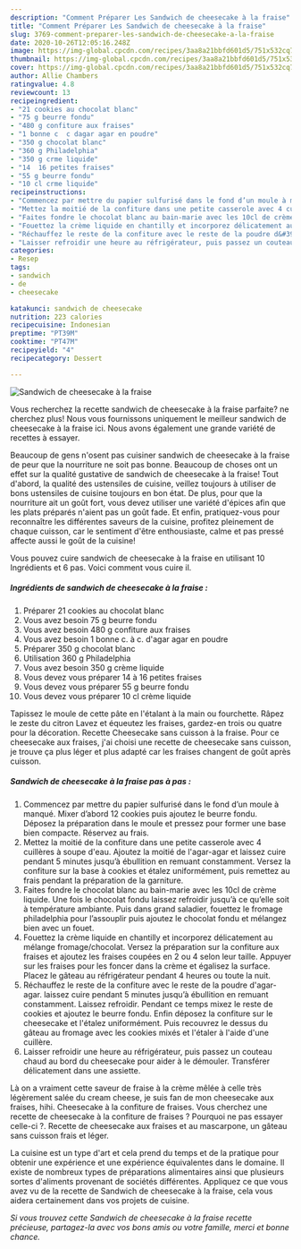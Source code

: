 ```yaml
---
description: "Comment Préparer Les Sandwich de cheesecake à la fraise"
title: "Comment Préparer Les Sandwich de cheesecake à la fraise"
slug: 3769-comment-preparer-les-sandwich-de-cheesecake-a-la-fraise
date: 2020-10-26T12:05:16.248Z
image: https://img-global.cpcdn.com/recipes/3aa8a21bbfd601d5/751x532cq70/sandwich-de-cheesecake-a-la-fraise-photo-principale-de-la-recette.jpg
thumbnail: https://img-global.cpcdn.com/recipes/3aa8a21bbfd601d5/751x532cq70/sandwich-de-cheesecake-a-la-fraise-photo-principale-de-la-recette.jpg
cover: https://img-global.cpcdn.com/recipes/3aa8a21bbfd601d5/751x532cq70/sandwich-de-cheesecake-a-la-fraise-photo-principale-de-la-recette.jpg
author: Allie Chambers
ratingvalue: 4.8
reviewcount: 13
recipeingredient:
- "21 cookies au chocolat blanc"
- "75 g beurre fondu"
- "480 g confiture aux fraises"
- "1 bonne c  c dagar agar en poudre"
- "350 g chocolat blanc"
- "360 g Philadelphia"
- "350 g crme liquide"
- "14  16 petites fraises"
- "55 g beurre fondu"
- "10 cl crme liquide"
recipeinstructions:
- "Commencez par mettre du papier sulfurisé dans le fond d’un moule à manqué. Mixer d’abord 12 cookies puis ajoutez le beurre fondu. Déposez la préparation dans le moule et pressez pour former une base bien compacte. Réservez au frais."
- "Mettez la moitié de la confiture dans une petite casserole avec 4 cuillères à soupe d&#39;eau. Ajoutez la moitié de l&#39;agar-agar et laissez cuire pendant 5 minutes jusqu’à ébullition en remuant constamment. Versez la confiture sur la base à cookies et étalez uniformément, puis remettez au frais pendant la préparation de la garniture."
- "Faites fondre le chocolat blanc au bain-marie avec les 10cl de crème liquide. Une fois le chocolat fondu laissez refroidir jusqu’à ce qu’elle soit à température ambiante. Puis dans grand saladier, fouettez le fromage philadelphia pour l’assouplir puis ajoutez le chocolat fondu et mélangez bien avec un fouet."
- "Fouettez la crème liquide en chantilly et incorporez délicatement au mélange fromage/chocolat. Versez la préparation sur la confiture aux fraises et ajoutez les fraises coupées en 2 ou 4 selon leur taille. Appuyer sur les fraises pour les foncer dans la crème et égalisez la surface. Placez le gâteau au réfrigérateur pendant 4 heures ou toute la nuit."
- "Réchauffez le reste de la confiture avec le reste de la poudre d&#39;agar-agar. laissez cuire pendant 5 minutes jusqu’à ébullition en remuant constamment. Laissez refroidir. Pendant ce temps mixez le reste de cookies et ajoutez le beurre fondu. Enfin déposez la confiture sur le cheesecake et l&#39;étalez uniformément. Puis recouvrez le dessus du gâteau au fromage avec les cookies mixés et l&#39;étaler à l&#39;aide d&#39;une cuillère."
- "Laisser refroidir une heure au réfrigérateur, puis passez un couteau chaud au bord du cheesecake pour aider à le démouler. Transférer délicatement dans une assiette."
categories:
- Resep
tags:
- sandwich
- de
- cheesecake

katakunci: sandwich de cheesecake 
nutrition: 223 calories
recipecuisine: Indonesian
preptime: "PT39M"
cooktime: "PT47M"
recipeyield: "4"
recipecategory: Dessert

---
```



![Sandwich de cheesecake à la fraise](https://img-global.cpcdn.com/recipes/3aa8a21bbfd601d5/751x532cq70/sandwich-de-cheesecake-a-la-fraise-photo-principale-de-la-recette.jpg)

Vous recherchez la recette sandwich de cheesecake à la fraise parfaite? ne cherchez plus! Nous vous fournissons uniquement le meilleur sandwich de cheesecake à la fraise ici. Nous avons également une grande variété de recettes à essayer.

Beaucoup de gens n'osent pas cuisiner sandwich de cheesecake à la fraise de peur que la nourriture ne soit pas bonne. Beaucoup de choses ont un effet sur la qualité gustative de sandwich de cheesecake à la fraise! Tout d'abord, la qualité des ustensiles de cuisine, veillez toujours à utiliser de bons ustensiles de cuisine toujours en bon état. De plus, pour que la nourriture ait un goût fort, vous devez utiliser une variété d'épices afin que les plats préparés n'aient pas un goût fade. Et enfin, pratiquez-vous pour reconnaître les différentes saveurs de la cuisine, profitez pleinement de chaque cuisson, car le sentiment d'être enthousiaste, calme et pas pressé affecte aussi le goût de la cuisine!

<!--inarticleads1-->

Vous pouvez cuire sandwich de cheesecake à la fraise en utilisant 10 Ingrédients et 6 pas. Voici comment vous cuire il.

##### Ingrédients de sandwich de cheesecake à la fraise :

1. Préparer 21 cookies au chocolat blanc
1. Vous avez besoin 75 g beurre fondu
1. Vous avez besoin 480 g confiture aux fraises
1. Vous avez besoin 1 bonne c. à c. d&#39;agar agar en poudre
1. Préparer 350 g chocolat blanc
1. Utilisation 360 g Philadelphia
1. Vous avez besoin 350 g crème liquide
1. Vous devez vous préparer 14 à 16 petites fraises
1. Vous devez vous préparer 55 g beurre fondu
1. Vous devez vous préparer 10 cl crème liquide


Tapissez le moule de cette pâte en l&#39;étalant à la main ou fourchette. Râpez le zeste du citron Lavez et équeutez les fraises, gardez-en trois ou quatre pour la décoration. Recette Cheesecake sans cuisson à la fraise. Pour ce cheesecake aux fraises, j&#39;ai choisi une recette de cheesecake sans cuisson, je trouve ça plus léger et plus adapté car les fraises changent de goût après cuisson. 

<!--inarticleads2-->

##### Sandwich de cheesecake à la fraise pas à pas :

1. Commencez par mettre du papier sulfurisé dans le fond d’un moule à manqué. Mixer d’abord 12 cookies puis ajoutez le beurre fondu. Déposez la préparation dans le moule et pressez pour former une base bien compacte. Réservez au frais.
1. Mettez la moitié de la confiture dans une petite casserole avec 4 cuillères à soupe d&#39;eau. Ajoutez la moitié de l&#39;agar-agar et laissez cuire pendant 5 minutes jusqu’à ébullition en remuant constamment. Versez la confiture sur la base à cookies et étalez uniformément, puis remettez au frais pendant la préparation de la garniture.
1. Faites fondre le chocolat blanc au bain-marie avec les 10cl de crème liquide. Une fois le chocolat fondu laissez refroidir jusqu’à ce qu’elle soit à température ambiante. Puis dans grand saladier, fouettez le fromage philadelphia pour l’assouplir puis ajoutez le chocolat fondu et mélangez bien avec un fouet.
1. Fouettez la crème liquide en chantilly et incorporez délicatement au mélange fromage/chocolat. Versez la préparation sur la confiture aux fraises et ajoutez les fraises coupées en 2 ou 4 selon leur taille. Appuyer sur les fraises pour les foncer dans la crème et égalisez la surface. Placez le gâteau au réfrigérateur pendant 4 heures ou toute la nuit.
1. Réchauffez le reste de la confiture avec le reste de la poudre d&#39;agar-agar. laissez cuire pendant 5 minutes jusqu’à ébullition en remuant constamment. Laissez refroidir. Pendant ce temps mixez le reste de cookies et ajoutez le beurre fondu. Enfin déposez la confiture sur le cheesecake et l&#39;étalez uniformément. Puis recouvrez le dessus du gâteau au fromage avec les cookies mixés et l&#39;étaler à l&#39;aide d&#39;une cuillère.
1. Laisser refroidir une heure au réfrigérateur, puis passez un couteau chaud au bord du cheesecake pour aider à le démouler. Transférer délicatement dans une assiette.


Là on a vraiment cette saveur de fraise à la crème mêlée à celle très légèrement salée du cream cheese, je suis fan de mon cheesecake aux fraises, hihi. Cheesecake à la confiture de fraises. Vous cherchez une recette de cheesecake à la confiture de fraises ? Pourquoi ne pas essayer celle-ci ?. Recette de cheesecake aux fraises et au mascarpone, un gâteau sans cuisson frais et léger. 

<!--inarticleads1-->

<p>
La cuisine est un type d'art et cela prend du temps et de la pratique pour obtenir une expérience et une expérience équivalentes dans le domaine. Il existe de nombreux types de préparations alimentaires ainsi que plusieurs sortes d'aliments provenant de sociétés différentes. Appliquez ce que vous avez vu de la recette de Sandwich de cheesecake à la fraise, cela vous aidera certainement dans vos projets de cuisine.
</p>

<p>
<i>Si vous trouvez cette Sandwich de cheesecake à la fraise recette précieuse, partagez-la avec vos bons amis ou votre famille, merci et bonne chance.</i>
</p>
